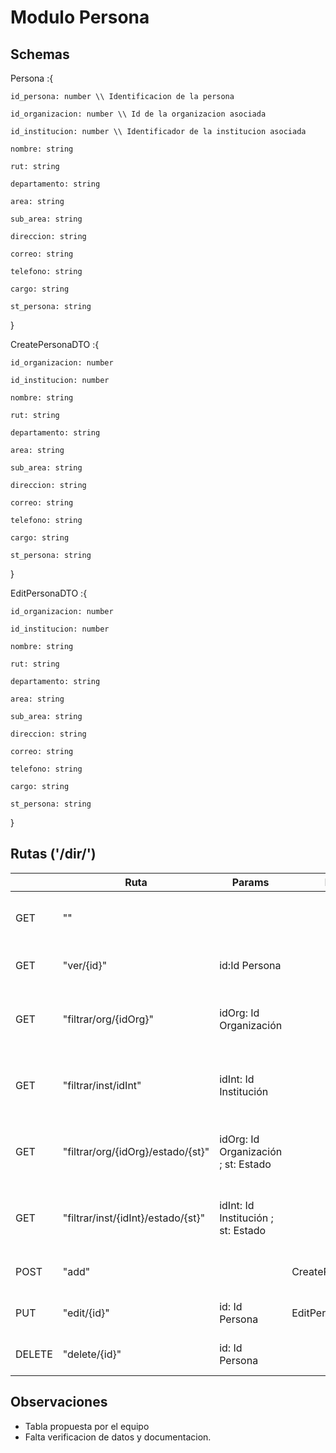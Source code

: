 # Modulo Persona

## Schemas

Persona :{

    id_persona:	number \\ Identificacion de la persona

    id_organizacion: number \\ Id de la organizacion asociada

    id_institucion: number \\ Identificador de la institucion asociada

    nombre: string

    rut: string

    departamento: string

    area: string

    sub_area: string

    direccion: string

    correo: string

    telefono: string

    cargo: string

    st_persona: string

}

CreatePersonaDTO :{

    id_organizacion: number

    id_institucion: number

    nombre: string

    rut: string

    departamento: string

    area: string

    sub_area: string

    direccion: string

    correo: string

    telefono: string

    cargo: string

    st_persona: string

}

EditPersonaDTO :{
    
    id_organizacion: number

    id_institucion: number

    nombre: string

    rut: string

    departamento: string

    area: string

    sub_area: string

    direccion: string

    correo: string

    telefono: string

    cargo: string

    st_persona: string

}






## Rutas ('/dir/')

|        | Ruta                               | Params                              | Body             | Return         | Función                                               |
|--------|------------------------------------|-------------------------------------|------------------|----------------|-------------------------------------------------------|
| GET    | ""                                 |                                     |                  | Lista(Persona) | Entrega todas las personas registradas                |
| GET    | "ver/{id}"                         | id:Id Persona                       |                  | Persona        | Busca una persona segun su ID                         |
| GET    | "filtrar/org/{idOrg}"              | idOrg: Id Organización              |                  | Lista(Persona) | Filtra las personas según la organización asociada    |
| GET    | "filtrar/inst/idInt"               | idInt: Id Institución               |                  | Lista(Persona) | Filtra las personas según la institución asociada     |
| GET    | "filtrar/org/{idOrg}/estado/{st}"  | idOrg: Id Organización ; st: Estado |                  | Lista(Persona) | Filtra las personas según su organización y su estado |
| GET    | "filtrar/inst/{idInt}/estado/{st}" | idInt: Id Institución ; st: Estado  |                  | Lista(Persona) | Filtra las personas según su institución y su estado  |
| POST   | "add"                              |                                     | CreatePersonaDTO | Persona        | Crea una nueva persona                                |
| PUT    | "edit/{id}"                        | id: Id Persona                      | EditPersonaDTO   | Persona        | Edita una persona existente                           |
| DELETE | "delete/{id}"                      | id: Id Persona                      |                  | Persona        | Elimina una persona existente                         |


## Observaciones

* Tabla propuesta por el equipo
* Falta verificacion de datos y documentacion.
